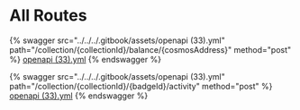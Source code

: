 # All Routes



{% swagger src="../../../.gitbook/assets/openapi (33).yml" path="/collection/{collectionId}/balance/{cosmosAddress}" method="post" %}
[openapi (33).yml](<../../../.gitbook/assets/openapi (33).yml>)
{% endswagger %}

{% swagger src="../../../.gitbook/assets/openapi (33).yml" path="/collection/{collectionId}/{badgeId}/activity" method="post" %}
[openapi (33).yml](<../../../.gitbook/assets/openapi (33).yml>)
{% endswagger %}
